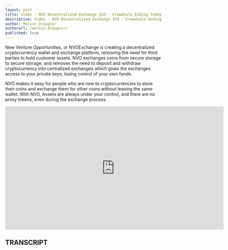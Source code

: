 ```yaml
---
layout: post
title: Video - NVO Decentralized Exchange ICO - Crowdsale Ending Today
description: Video - NVO Decentralized Exchange ICO - Crowdsale Ending Today
author: Melvin Draupnir
authorurl: /melvin-draupnir/
published: true
---
```


<p>New Venture Opportunities, or NVOExchange is creating a decentralized cryptocurrency wallet and exchange platform, removing the need for third parties to hold customer assets. NVO exchanges coins from secure storage to secure storage, and removes the need to deposit and withdraw cryptocurrency into centralized exchanges which gives the exchanges access to your private keys, losing control of your own funds.</p>

<p>NVO makes it easy for people who are new to cryptocurrencies to store their coins and exchange them for other coins without leaving the same wallet. With NVO, Assets are always under your control, and there are no proxy tokens, even during the exchange process. </p>



<center><iframe width="700" height="394" src="https://www.youtube.com/embed/jvIiXN9vU3Q" frameborder="0" allowfullscreen></iframe></center>

<h2>TRANSCRIPT</h2>
